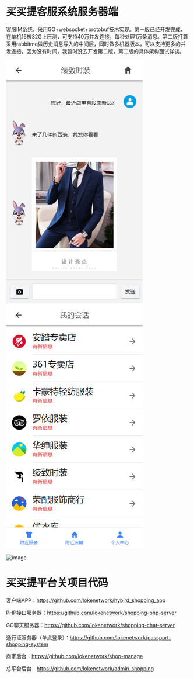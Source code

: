 # 买买提客服系统服务器端

客服IM系统，采用GO+websocket+protobuf技术实现。第一版已经开发完成，在单机16核32G上压测，可支持40万并发连接，每秒处理1万条消息。第二版打算采用rabbitmq做历史消息写入的中间层，同时做多机器版本，可以支持更多的并发连接，因为没有时间，我暂时没去开发第二版，第二版的具体架构面试详谈。

 ![image](https://github.com/lokenetwork/hybird_shopping_app/blob/master/project_picture/chat_client.png)
 ![image](https://github.com/lokenetwork/hybird_shopping_app/blob/master/project_picture/session_list.png)
 
 ![image](https://github.com/lokenetwork/hybird_shopping_app/blob/master/project_picture/chat.png)


# 买买提平台关项目代码

客户端APP：https://github.com/lokenetwork/hybird_shopping_app

PHP接口服务器：https://github.com/lokenetwork/shopping-php-server

GO聊天服务器：https://github.com/lokenetwork/shopping-chat-server

通行证服务器（单点登录）：https://github.com/lokenetwork/passport-shopping-system

商家后台：https://github.com/lokenetwork/shop-manage

总平台后台：https://github.com/lokenetwork/admin-shopping


